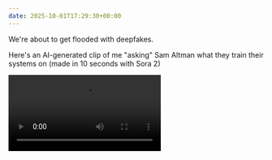 ```yaml
---
date: 2025-10-01T17:29:30+00:00
---
```


We're about to get flooded with deepfakes.

Here's an AI-generated clip of me "asking" Sam Altman what they train their systems on (made in 10 seconds with Sora 2)

<video src="https://github.com/user-attachments/assets/90185b21-2a1c-4f29-9c49-34b77cb79284" />

Here are a couple real answers, if you're still into that whole truth thing

- [OpenAI won’t say whose content trained its video tool. We found some clues.](https://wapo.st/3KeqLR0)
- [See the websites that make AI bots like ChatGPT sound so smart](https://www.washingtonpost.com/technology/interactive/2023/ai-chatbot-learning/)